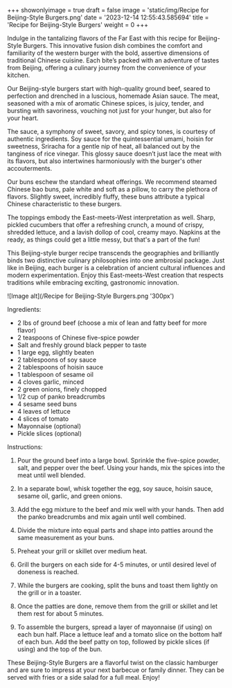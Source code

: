 +++ 
showonlyimage = true 
draft = false 
image = 'static/img/Recipe for Beijing-Style Burgers.png'
date = '2023-12-14 12:55:43.585694' 
title = 'Recipe for Beijing-Style Burgers' 
weight = 0
+++ 
 
Indulge in the tantalizing flavors of the Far East with this recipe for Beijing-Style Burgers. This innovative fusion dish combines the comfort and familiarity of the western burger with the bold, assertive dimensions of traditional Chinese cuisine. Each bite’s packed with an adventure of tastes from Beijing, offering a culinary journey from the convenience of your kitchen. 

Our Beijing-style burgers start with high-quality ground beef, seared to perfection and drenched in a luscious, homemade Asian sauce. The meat, seasoned with a mix of aromatic Chinese spices, is juicy, tender, and bursting with savoriness, vouching not just for your hunger, but also for your heart.

The sauce, a symphony of sweet, savory, and spicy tones, is courtesy of authentic ingredients. Soy sauce for the quintessential umami, hoisin for sweetness, Sriracha for a gentle nip of heat, all balanced out by the tanginess of rice vinegar. This glossy sauce doesn’t just lace the meat with its flavors, but also intertwines harmoniously with the burger's other accouterments.

Our buns eschew the standard wheat offerings. We recommend steamed Chinese bao buns, pale white and soft as a pillow, to carry the plethora of flavors. Slightly sweet, incredibly fluffy, these buns attribute a typical Chinese characteristic to these burgers.

The toppings embody the East-meets-West interpretation as well. Sharp, pickled cucumbers that offer a refreshing crunch, a mound of crispy, shredded lettuce, and a lavish dollop of cool, creamy mayo. Napkins at the ready, as things could get a little messy, but that's a part of the fun!

This Beijing-style burger recipe transcends the geographies and brilliantly binds two distinctive culinary philosophies into one ambrosial package. Just like in Beijing, each burger is a celebration of ancient cultural influences and modern experimentation. Enjoy this East-meets-West creation that respects traditions while embracing exciting, gastronomic innovation. 

![Image alt](/Recipe for Beijing-Style Burgers.png '300px')

Ingredients: 

- 2 lbs of ground beef (choose a mix of lean and fatty beef for more flavor)
- 2 teaspoons of Chinese five-spice powder
- Salt and freshly ground black pepper to taste
- 1 large egg, slightly beaten
- 2 tablespoons of soy sauce
- 2 tablespoons of hoisin sauce
- 1 tablespoon of sesame oil
- 4 cloves garlic, minced
- 2 green onions, finely chopped
- 1/2 cup of panko breadcrumbs
- 4 sesame seed buns
- 4 leaves of lettuce
- 4 slices of tomato
- Mayonnaise (optional)
- Pickle slices (optional)
  
Instructions:

1. Pour the ground beef into a large bowl. Sprinkle the five-spice powder, salt, and pepper over the beef. Using your hands, mix the spices into the meat until well blended.

2. In a separate bowl, whisk together the egg, soy sauce, hoisin sauce, sesame oil, garlic, and green onions. 

3. Add the egg mixture to the beef and mix well with your hands. Then add the panko breadcrumbs and mix again until well combined.

4. Divide the mixture into equal parts and shape into patties around the same measurement as your buns.

5. Preheat your grill or skillet over medium heat.

6. Grill the burgers on each side for 4-5 minutes, or until desired level of doneness is reached.

7. While the burgers are cooking, split the buns and toast them lightly on the grill or in a toaster.

8. Once the patties are done, remove them from the grill or skillet and let them rest for about 5 minutes.

9. To assemble the burgers, spread a layer of mayonnaise (if using) on each bun half. Place a lettuce leaf and a tomato slice on the bottom half of each bun. Add the beef patty on top, followed by pickle slices (if using) and the top of the bun.

These Beijing-Style Burgers are a flavorful twist on the classic hamburger and are sure to impress at your next barbecue or family dinner. They can be served with fries or a side salad for a full meal. Enjoy!